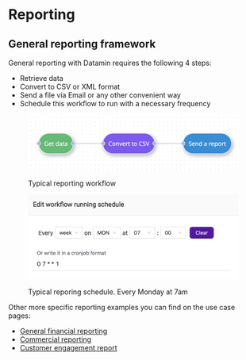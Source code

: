 # Reporting

## General reporting framework

General reporting with Datamin requires the following 4 steps:

* Retrieve data
* Convert to CSV or XML format
* Send a file via Email or any other convenient way
* Schedule this workflow to run with a necessary frequency

<figure><img src="../.gitbook/assets/Screenshot 2022-10-01 at 19.57.01.png" alt=""><figcaption><p>Typical reporting workflow</p></figcaption></figure>

<figure><img src="../.gitbook/assets/Screenshot 2022-10-02 at 00.55.23.png" alt=""><figcaption><p>Typical reporing schedule. Every Monday at 7am</p></figcaption></figure>

Other more specific reporting examples you can find on the use case pages:

* [General financial reporting](finance-and-payments-in-progress.md#generate-commercial-reports-and-send-them-to-bi-software-or-directly-to-stakeholders)
* [Commercial reporting](e-commerce-in-progress.md#generate-commercial-report-and-send-it-to-bi-software-or-directly-to-stakeholders)
* [Customer engagement report](customer-success.md#customer-engagement-summary-report)

